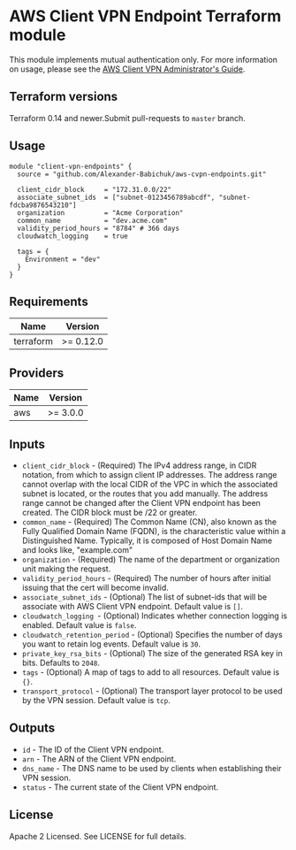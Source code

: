 # AWS Client VPN Endpoint Terraform module
This module implements mutual authentication only. For more information on usage, please see the [AWS Client VPN Administrator's Guide](https://docs.aws.amazon.com/vpn/latest/clientvpn-admin/cvpn-getting-started.html).

## Terraform versions

Terraform 0.14 and newer.Submit pull-requests to `master` branch.

## Usage

```hcl
module "client-vpn-endpoints" {
  source = "github.com/Alexander-Babichuk/aws-cvpn-endpoints.git"

  client_cidr_block     = "172.31.0.0/22"
  associate_subnet_ids  = ["subnet-0123456789abcdf", "subnet-fdcba9876543210"]
  organization          = "Acme Corporation"
  common_name           = "dev.acme.com"
  validity_period_hours = "8784" # 366 days
  cloudwatch_logging    = true

  tags = {
    Environment = "dev"
  }
}
```

## Requirements

| Name | Version |
|------|---------|
| terraform | >= 0.12.0 |

## Providers

| Name | Version |
|------|---------|
| aws | >= 3.0.0 |

## Inputs

* ```client_cidr_block``` - (Required) The IPv4 address range, in CIDR notation, from which to assign client IP addresses. The address range cannot overlap with the local CIDR of the VPC in which the associated subnet is located, or the routes that you add manually. The address range cannot be changed after the Client VPN endpoint has been created. The CIDR block must be /22 or greater.
* ```common_name``` - (Required) The Common Name (CN), also known as the Fully Qualified Domain Name (FQDN), is the characteristic value within a Distinguished Name. Typically, it is composed of Host Domain Name and looks like, "example.com"
* ```organization``` - (Required) The name of the department or organization unit making the request.
* ```validity_period_hours``` - (Required) The number of hours after initial issuing that the cert will become invalid.
* ```associate_subnet_ids``` - (Optional) The list of subnet-ids that will be associate with AWS Client VPN endpoint. Default value is ```[]```.
* ```cloudwatch_logging ```- (Optional) Indicates whether connection logging is enabled. Default value is ```false```.
* ```cloudwatch_retention_period``` - (Optional) Specifies the number of days you want to retain log events. Default value is ```30```.
* ```private_key_rsa_bits``` - (Optional)  The size of the generated RSA key in bits. Defaults to ```2048```.
* ```tags``` - (Optional) A map of tags to add to all resources. Default value is ```{}```.
* ```transport_protocol``` - (Optional) The transport layer protocol to be used by the VPN session. Default value is ```tcp```.


## Outputs

* ```id``` - The ID of the Client VPN endpoint.
* ```arn``` - The ARN of the Client VPN endpoint.
* ```dns_name``` - The DNS name to be used by clients when establishing their VPN session.
* ```status``` - The current state of the Client VPN endpoint.

## License

Apache 2 Licensed. See LICENSE for full details.